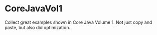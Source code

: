 # CoreJavaVol1
Collect great examples shown in Core Java Volume 1. Not just copy and paste, but also did optimization.
